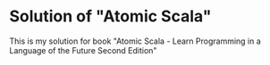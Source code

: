 # Solution of "Atomic Scala"

This is my solution for book "Atomic Scala - Learn Programming in a Language of the Future Second Edition" 
